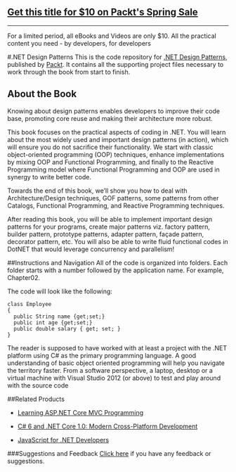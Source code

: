 ## [Get this title for $10 on Packt's Spring Sale](https://www.packt.com/B05691?utm_source=github&utm_medium=packt-github-repo&utm_campaign=spring_10_dollar_2022)
-----
For a limited period, all eBooks and Videos are only $10. All the practical content you need \- by developers, for developers

#.NET Design Patterns
This is the code repository for [.NET Design Patterns](https://www.packtpub.com/application-development/net-design-patterns?utm_source=github&utm_medium=repository&utm_campaign=9781786466150), published by [Packt](https://www.packtpub.com/?utm_source=github). It contains all the supporting project files necessary to work through the book from start to finish.
## About the Book
Knowing about design patterns enables developers to improve their code base, promoting core reuse and making their architecture more robust.

This book focuses on the practical aspects of coding in .NET. You will learn about the most widely used and important design patterns (in action), which will ensure you do not sacrifice their functionality. We start with classic object-oriented programming (OOP) techniques, enhance implementations by mixing OOP and Functional Programming, and finally to the Reactive Programming model where Functional Programming and OOP are used in synergy to write better code.

Towards the end of this book, we’ll show you how to deal with Architecture/Design techniques, GOF patterns, some patterns from other Catalogs, Functional Programming, and Reactive Programming techniques.

After reading this book, you will be able to implement important design patterns for your programs, create major patterns viz. factory pattern, builder pattern, prototype patterns, adapter pattern, façade pattern, decorator pattern, etc. You will also be able to write fluid functional codes in DotNET that would leverage concurrency and parallelism!

##Instructions and Navigation
All of the code is organized into folders. Each folder starts with a number followed by the application name. For example, Chapter02.



The code will look like the following:
```
class Employee
{
  public String name {get;set;}
  public int age {get;set;}
  public double salary { get; set; }
}
```

The reader is supposed to have worked with at least a project with the .NET platform using C# as the primary programming language. A good understanding of basic object oriented programming will help you navigate the territory faster. From a software perspective, a laptop, desktop or a virtual machine with Visual Studio 2012 (or above) to test and play around with the source code

##Related Products
* [Learning ASP.NET Core MVC Programming](https://www.packtpub.com/application-development/learning-aspnet-core-mvc-programming?utm_source=github&utm_medium=repository&utm_campaign=9781786463838)

* [C# 6 and .NET Core 1.0: Modern Cross-Platform Development](https://www.packtpub.com/application-development/c-6-and-net-core-10?utm_source=github&utm_medium=repository&utm_campaign=9781785285691)

* [JavaScript for .NET Developers](https://www.packtpub.com/application-development/javascript-net-developers?utm_source=Github&utm_medium=repository&utm_campaign=9781785886461)

###Suggestions and Feedback
[Click here](https://docs.google.com/forms/d/e/1FAIpQLSe5qwunkGf6PUvzPirPDtuy1Du5Rlzew23UBp2S-P3wB-GcwQ/viewform) if you have any feedback or suggestions.
